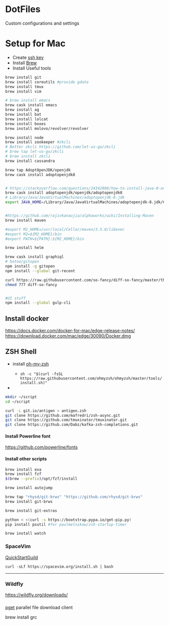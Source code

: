 # DotFiles

Custom configurations and settings

# Setup for Mac

- Create [ssh key](https://help.github.com/en/enterprise/2.17/user/authenticating-to-github/generating-a-new-ssh-key-and-adding-it-to-the-ssh-agent)
- Install [Brew](https://brew.sh/)
- Install Useful tools

```sh
brew install git
brew install coreutils #provide gdate
brew install tmux
brew install vim

# brew install emacs
brew cask install emacs
brew install ag
brew install bat
brew install lolcat
brew install boxes
brew install molovo/revolver/revolver

brew install node
brew install zookeeper #zkcli
# Better zkcli https://github.com/let-us-go/zkcli
# brew tap let-us-go/zkcli
# brew install zkcli
brew install cassandra

brew tap AdoptOpenJDK/openjdk
brew cask install adoptopenjdk8


# https://stackoverflow.com/questions/24342886/how-to-install-java-8-on-mac
brew cask install adoptopenjdk/openjdk/adoptopenjdk8
# Library/Java/JavaVirtualMachines/adoptopenjdk-8.jdk
export JAVA_HOME=/Library/Java/JavaVirtualMachines/adoptopenjdk-8.jdk/Contents/Home


#https://github.com/rajivkanaujia/alphaworks/wiki/Installing-Maven
brew install maven

#export M2_HOME=/usr/local/Cellar/maven/3.5.0/libexec
#export M2=${M2_HOME}/bin
#export PATH=${PATH}:${M2_HOME}/bin

brew install helm

brew cask install graphiql
# hotoo/gitopen
npm install -g gitopen
npm install --global git-recent

curl https://raw.githubusercontent.com/so-fancy/diff-so-fancy/master/third_party/build_fatpack/diff-so-fancy >> $HOME/script/diff-so-fancy
chmod 777 diff-so-fancy


#UI stuff
npm install --global gulp-cli
```

## Install docker

https://docs.docker.com/docker-for-mac/edge-release-notes/
https://download.docker.com/mac/edge/30090/Docker.dmg

## ZSH Shell

- install [oh-my-zsh](https://github.com/ohmyzsh/ohmyzsh)

  - `sh -c "$(curl -fsSL https://raw.githubusercontent.com/ohmyzsh/ohmyzsh/master/tools/install.sh)"`

-

```sh
mkdir ~/script
cd ~/script

curl -L git.io/antigen > antigen.zsh
git clone https://github.com/mafredri/zsh-async.git
git clone https://github.com/tmuxinator/tmuxinator.git
git clone https://github.com/Dabz/kafka-zsh-completions.git


```

#### Install Powerline font

https://github.com/powerline/fonts

#### Install other scripts

```sh
brew install exa
brew install fzf
$(brew --prefix)/opt/fzf/install

brew install autojump

brew tap "rhysd/git-brws" "https://github.com/rhysd/git-brws"
brew install git-brws

brew install git-extras

python < <(curl -s https://bootstrap.pypa.io/get-pip.py)
pip install psutil #for paulmelnikow/zsh-startup-timer

brew install watch


```

### SpaceVim

[QuickStartGuild](https://spacevim.org/quick-start-guide/)

`curl -sLf https://spacevim.org/install.sh | bash`

---

### Wildfly

https://wildfly.org/downloads/


### 
[pget](https://github.com/Code-Hex/pget)
parallel file download client


brew install grc
